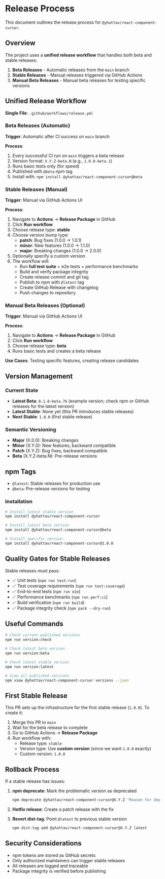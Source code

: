 # Release Process

This document outlines the release process for `@yhattav/react-component-cursor`.

## Overview

The project uses a **unified release workflow** that handles both beta and stable releases:

1. **Beta Releases** - Automatic releases from the `main` branch
2. **Stable Releases** - Manual releases triggered via GitHub Actions  
3. **Manual Beta Releases** - Manual beta releases for testing specific versions

## Unified Release Workflow

**Single File**: `.github/workflows/release.yml`

### Beta Releases (Automatic)

**Trigger**: Automatic after CI success on `main` branch

**Process**:
1. Every successful CI run on `main` triggers a beta release
2. Version format: `X.Y.Z-beta.N` (e.g., `1.0.0-beta.1`)
3. Runs basic tests only (for speed)
4. Published with `@beta` npm tag
5. Install with: `npm install @yhattav/react-component-cursor@beta`

### Stable Releases (Manual)

**Trigger**: Manual via GitHub Actions UI

**Process**:
1. Navigate to **Actions** → **Release Package** in GitHub
2. Click **Run workflow**
3. Choose release type: **stable**
4. Choose version bump type:
   - **patch**: Bug fixes (1.0.0 → 1.0.1)
   - **minor**: New features (1.0.0 → 1.1.0)
   - **major**: Breaking changes (1.0.0 → 2.0.0)
5. Optionally specify a custom version
6. The workflow will:
   - Run **full test suite** + e2e tests + performance benchmarks
   - Build and verify package integrity
   - Create release commit and git tag
   - Publish to npm with `@latest` tag
   - Create GitHub Release with changelog
   - Push changes to repository

### Manual Beta Releases (Optional)

**Trigger**: Manual via GitHub Actions UI

**Process**:
1. Navigate to **Actions** → **Release Package** in GitHub
2. Click **Run workflow**
3. Choose release type: **beta**
4. Runs basic tests and creates a beta release

**Use Cases**: Testing specific features, creating release candidates

## Version Management

### Current State
- **Latest Beta**: `0.1.0-beta.76` (example version; check npm or GitHub releases for the latest version)
- **Latest Stable**: None yet (this PR introduces stable releases)
- **Next Stable**: `1.0.0` (first stable release)

### Semantic Versioning
- **Major** (X.0.0): Breaking changes
- **Minor** (X.Y.0): New features, backward compatible
- **Patch** (X.Y.Z): Bug fixes, backward compatible
- **Beta** (X.Y.Z-beta.N): Pre-release versions

## npm Tags

- `@latest`: Stable releases for production use
- `@beta`: Pre-release versions for testing

### Installation
```bash
# Install latest stable version
npm install @yhattav/react-component-cursor

# Install latest beta version
npm install @yhattav/react-component-cursor@beta

# Install specific version
npm install @yhattav/react-component-cursor@1.0.0
```

## Quality Gates for Stable Releases

Stable releases must pass:
- ✅ Unit tests (`npm run test:run`)
- ✅ Test coverage requirements (`npm run test:coverage`)
- ✅ End-to-end tests (`npm run e2e`)
- ✅ Performance benchmarks (`npm run perf:ci`)
- ✅ Build verification (`npm run build`)
- ✅ Package integrity check (`npm pack --dry-run`)

## Useful Commands

```bash
# Check current published versions
npm run version:check

# Check latest beta version
npm run version:beta

# Check latest stable version
npm run version:latest

# View all published versions
npm view @yhattav/react-component-cursor versions --json
```

## First Stable Release

This PR sets up the infrastructure for the first stable release (`1.0.0`). To create it:

1. Merge this PR to `main`
2. Wait for the beta release to complete
3. Go to GitHub Actions → **Release Package**
4. Run workflow with:
   - Release type: `stable`
   - Version type: Use **custom version** (since we want `1.0.0` exactly)
   - Custom version: `1.0.0`

## Rollback Process

If a stable release has issues:

1. **npm deprecate**: Mark the problematic version as deprecated
   ```bash
   npm deprecate @yhattav/react-component-cursor@X.Y.Z "Reason for deprecation"
   ```

2. **Hotfix release**: Create a patch release with the fix

3. **Revert dist-tag**: Point `@latest` to previous stable version
   ```bash
   npm dist-tag add @yhattav/react-component-cursor@X.Y.Z latest
   ```

## Security Considerations

- npm tokens are stored as GitHub secrets
- Only authorized maintainers can trigger stable releases
- All releases are logged and traceable
- Package integrity is verified before publishing